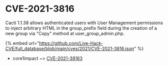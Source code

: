 # CVE-2021-3816

Cacti 1.1.38 allows authenticated users with User Management permissions to inject arbitrary HTML in the group_prefix field during the creation of a new group via "Copy" method at user_group_admin.php.

{% embed url="https://github.com/Live-Hack-CVE/full_database/blob/main/cves/2021/CVE-2021-3816.json" %}


* core1impact ~> [CVE-2021-38163](https://www.alice-snow.ru/2021/database/cve-2021-3816/cve-2021-38163-core1impact)